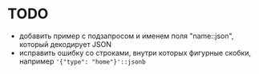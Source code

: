 # TODO
* добавить пример с подзапросом и именем поля "name::json", который декодирует JSON
* исправить ошибку со строками, внутри которых фигурные скобки, например `'{"type": "home"}'::jsonb`
